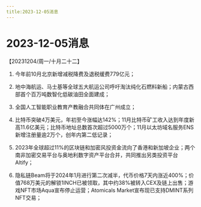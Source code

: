 ```yaml
---
title:2023-12-05消息
---
```

# 2023-12-05消息
【20231204/周一/十月二十二】
1. 今年前10月北京新增减税降费及退税缓费779亿元；

2. 地中海航运、马士基等全球五大航运公司呼吁淘汰纯化石燃料新船；内蒙古西部首个百万吨数智化低碳油田全面建成；

3. 全国人工智能职业教育产教融合共同体在广州成立；

4. 比特币突破4万美元，年初至今涨幅达142%；11月比特币矿工收入达到年度新高11.6亿美元；比特币地址总数首次超过5000万个；11月以太坊域名服务ENS新增注册量逾2万个，创年内第二低记录；

5. 2023年全球超过11%的区块链和加密风投资金流向了香港和新加坡企业；两个南非加密交易平台与奥地利数字资产平台合并，共同推出另类投资平台Altify；

6.  隐私链Beam将于2024年1月进行第二次减半，代币价格7天内涨近400%；价值768万美元的解锁1INCH已被领取，其中约38%被转入CEX及链上出售；游戏NFT市场Aqua宣布停止运营；Atomicals Market宣布现已支持DMINT系列NFT交易；